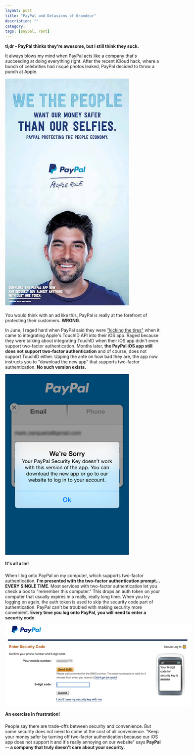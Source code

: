 ```yaml
---
layout: post
title: "PayPal and Delusions of Grandeur"
description: ""
category: 
tags: [paypal, rant]
---
```


**tl;dr - PayPal thinks they're awesome, but I still think they suck.**

It always blows my mind when PayPal acts like a company that's succeeding at doing everything right. After the recent iCloud hack, where a bunch of celebrities had risqué photos leaked, PayPal decided to throw a punch at Apple.

<div>
	<img class="rounded-corners" style="max-width: 400px; border: 0px;" src="/assets/images/posts/2014-10-22/paypal_ad.png"/>
	<p class="caption-text" style="line-height: 1.5em;  margin-bottom: 20px;"><strong></strong></p>
</div>

You would think with an ad like this, PayPal is really at the forefront of protecting their customers. **WRONG**. 

<!--break-->

In June, I raged hard when PayPal said they were ["kicking the tires"](/2014/06/04/kicking-the-tires-with-paypal/) when it came to integrating Apple's TouchID API into their iOS app. Raged because they were talking about integrating TouchID when their iOS app didn't even support two-factor authentication. Months later, **the PayPal iOS app still does not support two-factor authentication** and of course, does not support TouchID either. Upping the ante on how bad they are, the app now instructs you to "download the new app" that supports two-factor authentication. **No such version exists.**

<div>
	<img class="rounded-corners" style="max-width: 400px; border: 0px;" src="/assets/images/posts/2014-10-22/ios_lies.png"/>
	<p class="caption-text" style="line-height: 1.5em;  margin-bottom: 20px;"><strong>It's all a lie!</strong></p>
</div>

When I log onto PayPal on my computer, which supports two-factor authentication, **I'm presented with the two-factor authentication prompt... EVERY SINGLE TIME**. Most services with two-factor authentication let you check a box to "remember this computer." This drops an auth token on your computer that usually expires in a really, really long time. When you try logging on again, the auth token is used to skip the security code part of authentication. PayPal can't be troubled with making security more convenient. **Every time you log onto PayPal, you will need to enter a security code.**

<div>
	<img class="rounded-corners" style="max-width: 600px; border: 0px;" src="/assets/images/posts/2014-10-22/security_key.png"/>
	<p class="caption-text" style="line-height: 1.5em;  margin-bottom: 20px;"><strong>An exercise in frustration!</strong></p>
</div>

People say there are trade-offs between security and convenience. But some security does not need to come at the cost of all convenience. "Keep your money safer by turning off two-factor authentication because our iOS app does not support it and it's really annoying on our website" says **PayPal -- a company that truly doesn't care about your security.**
